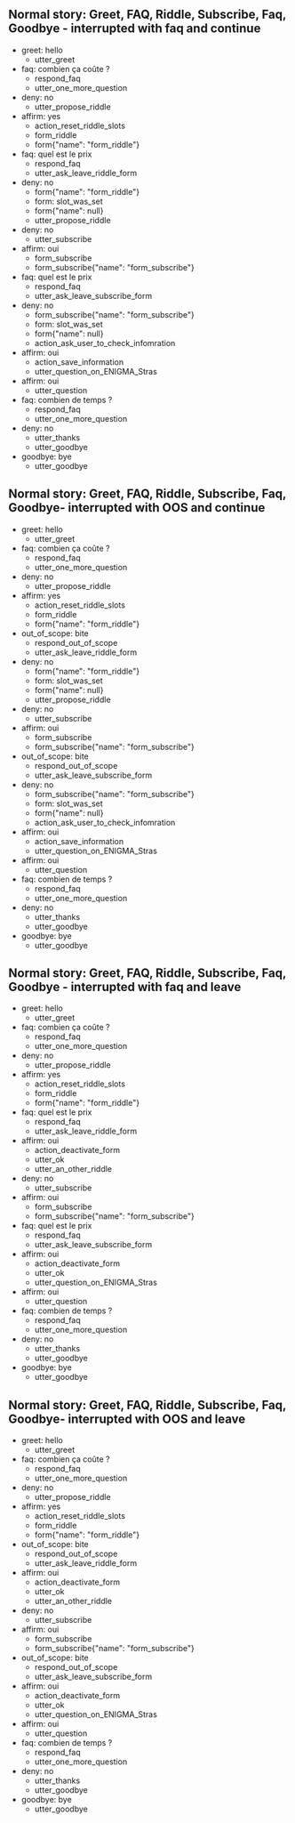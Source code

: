 ## Normal story: Greet, FAQ, Riddle, Subscribe, Faq, Goodbye - interrupted with faq and continue
* greet: hello
  - utter_greet
* faq: combien ça coûte ?
  - respond_faq
  - utter_one_more_question
* deny: no
  - utter_propose_riddle
* affirm: yes
  - action_reset_riddle_slots
  - form_riddle
  - form{"name": "form_riddle"}
* faq: quel est le prix
  - respond_faq
  - utter_ask_leave_riddle_form
* deny: no
  - form{"name": "form_riddle"}
  - form: slot_was_set
  - form{"name": null}
  - utter_propose_riddle
* deny: no
  - utter_subscribe
* affirm: oui
  - form_subscribe
  - form_subscribe{"name": "form_subscribe"}
* faq: quel est le prix
  - respond_faq
  - utter_ask_leave_subscribe_form
* deny: no
  - form_subscribe{"name": "form_subscribe"}
  - form: slot_was_set
  - form{"name": null}
  - action_ask_user_to_check_infomration
* affirm: oui
  - action_save_information
  - utter_question_on_ENIGMA_Stras
* affirm: oui
  - utter_question
* faq: combien de temps ?
  - respond_faq
  - utter_one_more_question
* deny: no
  - utter_thanks
  - utter_goodbye
* goodbye: bye
  - utter_goodbye

## Normal story: Greet, FAQ, Riddle, Subscribe, Faq, Goodbye- interrupted with OOS and continue
* greet: hello
  - utter_greet
* faq: combien ça coûte ?
  - respond_faq
  - utter_one_more_question
* deny: no
  - utter_propose_riddle
* affirm: yes
  - action_reset_riddle_slots
  - form_riddle
  - form{"name": "form_riddle"}
* out_of_scope: bite
  - respond_out_of_scope
  - utter_ask_leave_riddle_form
* deny: no
  - form{"name": "form_riddle"}
  - form: slot_was_set
  - form{"name": null}
  - utter_propose_riddle
* deny: no
  - utter_subscribe
* affirm: oui
  - form_subscribe
  - form_subscribe{"name": "form_subscribe"}
* out_of_scope: bite
  - respond_out_of_scope
  - utter_ask_leave_subscribe_form
* deny: no
  - form_subscribe{"name": "form_subscribe"}
  - form: slot_was_set
  - form{"name": null}
  - action_ask_user_to_check_infomration
* affirm: oui
  - action_save_information
  - utter_question_on_ENIGMA_Stras
* affirm: oui
  - utter_question
* faq: combien de temps ?
  - respond_faq
  - utter_one_more_question
* deny: no
  - utter_thanks
  - utter_goodbye
* goodbye: bye
  - utter_goodbye

## Normal story: Greet, FAQ, Riddle, Subscribe, Faq, Goodbye - interrupted with faq and leave
* greet: hello
  - utter_greet
* faq: combien ça coûte ?
  - respond_faq
  - utter_one_more_question
* deny: no
  - utter_propose_riddle
* affirm: yes
  - action_reset_riddle_slots
  - form_riddle
  - form{"name": "form_riddle"}
* faq: quel est le prix
  - respond_faq
  - utter_ask_leave_riddle_form
* affirm: oui
  - action_deactivate_form
  - utter_ok
  - utter_an_other_riddle
* deny: no
  - utter_subscribe
* affirm: oui
  - form_subscribe
  - form_subscribe{"name": "form_subscribe"}
* faq: quel est le prix
  - respond_faq
  - utter_ask_leave_subscribe_form
* affirm: oui
  - action_deactivate_form
  - utter_ok
  - utter_question_on_ENIGMA_Stras
* affirm: oui
  - utter_question
* faq: combien de temps ?
  - respond_faq
  - utter_one_more_question
* deny: no
  - utter_thanks
  - utter_goodbye
* goodbye: bye
  - utter_goodbye

## Normal story: Greet, FAQ, Riddle, Subscribe, Faq, Goodbye- interrupted with OOS and leave
* greet: hello
  - utter_greet
* faq: combien ça coûte ?
  - respond_faq
  - utter_one_more_question
* deny: no
  - utter_propose_riddle
* affirm: yes
  - action_reset_riddle_slots
  - form_riddle
  - form{"name": "form_riddle"}
* out_of_scope: bite
  - respond_out_of_scope
  - utter_ask_leave_riddle_form
* affirm: oui
  - action_deactivate_form
  - utter_ok
  - utter_an_other_riddle
* deny: no
  - utter_subscribe
* affirm: oui
  - form_subscribe
  - form_subscribe{"name": "form_subscribe"}
* out_of_scope: bite
  - respond_out_of_scope
  - utter_ask_leave_subscribe_form
* affirm: oui
  - action_deactivate_form
  - utter_ok
  - utter_question_on_ENIGMA_Stras
* affirm: oui
  - utter_question
* faq: combien de temps ?
  - respond_faq
  - utter_one_more_question
* deny: no
  - utter_thanks
  - utter_goodbye
* goodbye: bye
  - utter_goodbye
